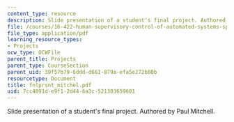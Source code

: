 ```yaml
---
content_type: resource
description: Slide presentation of a student's final project. Authored by Paul Mitchell.
file: /courses/16-422-human-supervisory-control-of-automated-systems-spring-2004/7cc4091de9f12d446a3c521303659601_fnlprsnt_mitchel.pdf
file_type: application/pdf
learning_resource_types:
- Projects
ocw_type: OCWFile
parent_title: Projects
parent_type: CourseSection
parent_uid: 39f57b79-6ddd-d661-879a-efa5e272b80b
resourcetype: Document
title: fnlprsnt_mitchel.pdf
uid: 7cc4091d-e9f1-2d44-6a3c-521303659601
---
```

Slide presentation of a student's final project. Authored by Paul Mitchell.

